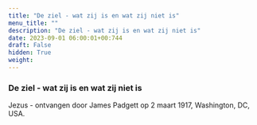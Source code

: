 ```yaml
---
title: "De ziel - wat zij is en wat zij niet is"
menu_title: ""
description: "De ziel - wat zij is en wat zij niet is"
date: 2023-09-01 06:00:01+00:744
draft: False
hidden: True
weight:
---
```

### De ziel - wat zij is en wat zij niet is

Jezus - ontvangen door James Padgett op 2 maart 1917, Washington, DC, USA.
